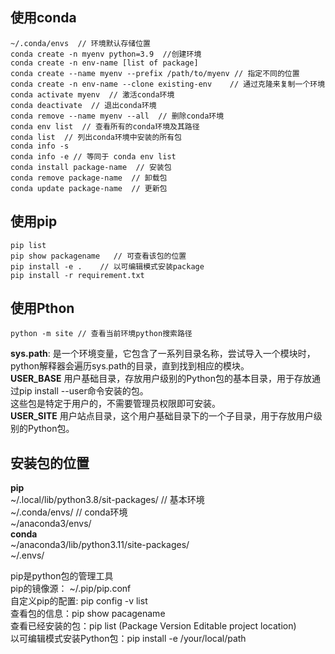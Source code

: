 ## 使用conda
```
~/.conda/envs  // 环境默认存储位置  
conda create -n myenv python=3.9  //创建环境  
conda create -n env-name [list of package]  
conda create --name myenv --prefix /path/to/myenv // 指定不同的位置  
conda create -n env-name --clone existing-env    // 通过克隆来复制一个环境  
conda activate myenv  // 激活conda环境		
conda deactivate  // 退出conda环境		 
conda remove --name myenv --all  // 删除conda环境		
conda env list  // 查看所有的conda环境及其路径 
conda list  // 列出conda环境中安装的所有包
conda info -s  
conda info -e // 等同于 conda env list
conda install package-name  // 安装包
conda remove package-name  // 卸载包
conda update package-name  // 更新包

```
## 使用pip
```
pip list  
pip show packagename   // 可查看该包的位置  
pip install -e .    // 以可编辑模式安装package
pip install -r requirement.txt

```
## 使用Pthon
```
python -m site // 查看当前环境python搜索路径  
```
**sys.path**: 是一个环境变量，它包含了一系列目录名称，尝试导入一个模块时，python解释器会遍历sys.path的目录，直到找到相应的模块。  
**USER_BASE**
用户基础目录，存放用户级别的Python包的基本目录，用于存放通过pip install --user命令安装的包。  
这些包是特定于用户的，不需要管理员权限即可安装。  
**USER_SITE**
用户站点目录，这个用户基础目录下的一个子目录，用于存放用户级别的Python包。  
## 安装包的位置
**pip**  
~/.local/lib/python3.8/sit-packages/  // 基本环境  
~/.conda/envs/  // conda环境  
~/anaconda3/envs/    
**conda**  
~/anaconda3/lib/python3.11/site-packages/    
~/.envs/    
 
pip是python包的管理工具  
pip的镜像源： ~/.pip/pip.conf    
自定义pip的配置: pip config -v list    
查看包的信息：pip show pacagename    
查看已经安装的包：pip list  (Package Version Editable project location)    
以可编辑模式安装Python包：pip install -e /your/local/path    


















